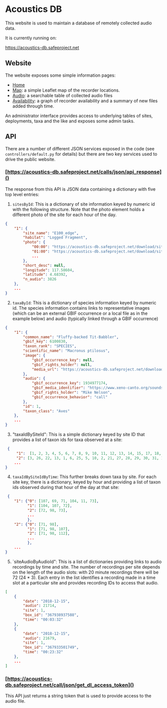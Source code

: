 # Acoustics DB

This website is used to maintain a database of remotely collected audio data.

It is currently running on:

https://acoustics-db.safeproject.net


## Website

The website exposes some simple information pages:

* [Home](https://acoustics-db.safeproject.net/home)
* [Map](https://acoustics-db.safeproject.net/map): a simple Leaflet map of the recorder locations.
* [Audio](https://acoustics-db.safeproject.net/audio): a searchable table of collected audio files 
* [Availability](https://acoustics-db.safeproject.net/availability): a graph of recorder availability and a summary of new files added through time.

An administrator interface provides access to underlying tables of sites, deployments, taxa and the like and exposes some admin tasks.

## API

There are a number of different JSON services exposed in the code (see `controllers/default.py` for details) but there are two key services used to drive the public website.

### [https://acoustics-db.safeproject.net/calls/json/api_response]()

The response from this API is JSON data containing a dictionary with five top level entries:

1. `sitesById`: This is a dictionary of site information keyed by numeric id with the following structure. Note that the photo element holds a different photo of the site for each hour of the day.


```json
{
	"1": {
		"site_name": "E100_edge",
		"habitat": "Logged Fragment",
		"photo": {
			"00:00": "https://acoustics-db.safeproject.net/download/site_images.image.ab1d69adfceb223b.50313230303732312e4a5047.JPG",
			"01:00": "https://acoustics-db.safeproject.net/download/site_images.image.aa797f073f41726b.50313230303731332e4a5047.JPG",
			...
		},
		"short_desc": null,
		"longitude": 117.58604,
		"latitude": 4.68392,
		"n_audio": 3826
	},
	...
}
```

2. `taxaById`: This is a dictionary of species information keyed by numeric id. The species information contains links to representative images (which can be an external GBIF occurrence or a local file as in the example below) and audio (typically linked through a GBIF occurrence)

```json
{
	"1": {
		"common_name": "Fluffy-backed Tit-Babbler",
		"gbif_key": 6100830,
		"taxon_rank": "SPECIES",
		"scientific_name": "Macronus ptilosus",
		"image": {
			"gbif_occurrence_key": null,
			"gbif_rights_holder": null,
			"media_url": "https://acoustics-db.safeproject.net/download/taxa.image.a60f2c3027f2f648.315f666c756666792d6261636b65645f7469742d626162626c65722e6a7067.jpg"
		},
		"audio": {
			"gbif_occurrence_key": 1934977174,
			"gbif_media_identifier": "https://www.xeno-canto.org/sounds/uploaded/PWDLINYMKL/Fluffy-backedTit-babblercall.mp3",
			"gbif_rights_holder": "Mike Nelson",
			"gbif_occurrence_behavior": "call"
		},
		"id": 1,
		"taxon_class": "Aves"
	},
	...
}
```

3.  "taxaIdBySiteId": This is a simple dictionary keyed by site ID that provides a list of taxon ids for taxa observed at a site:

```json
 {
	 "1":  [1, 2, 3, 4, 5, 6, 7, 8, 9, 10, 11, 12, 13, 14, 15, 17, 18, 19, 20, 21, 22, 23, 24, 25, 108, 74, 94, 48, 109, 107, 72, 92, 69, 71, 104, 98, 49, 51, 95, 103, 30, 43, 126, 34, 26, 50, 97, 31, 137, 32, 133, 148, 140, 56, 47, 73],
	 "2": [3, 26, 22, 13, 1, 6, 25, 5, 10, 2, 21, 27, 28, 29, 30, 31, 17, 32, 33, 4, 11, 20, 39, 9, 40, 97, 34, 14, 54, 76, 98, 71, 101, 112, 79, 107, 113, 82, 94, 108, 123, 12, 19, 38, 35, 49, 56, 52, 45, 43, 15, 37, 136, 53, 74, 95, 57],
	...
}
 ``` 
 
 4. `taxaIdBySiteIdByTime`:  This further breaks down taxa by site. For each site key, there is a dictionary, keyed by hour and providing a list of taxon ids observed during that hour of the day at that site:
```json
 {
	"1": {"0": [107, 69, 71, 104, 11, 73],
		  "1": [104, 107, 72], 
		  "2": [72, 98, 73], 
		  ...
		  },
	"2": {"0": [71, 98], 
		  "1": [71, 98, 107], 
		  "2": [71, 98, 112],
		  ...
		  },
	...
}
```
  5. `siteAudioByAudioId": This is a list of dictionaries providing links to audio recordings by time and site. The number of recordings per site depends on the length of the audio slots: with 20 minute recordings there will be 72 (24 * 3). Each entry in the list identifies a recording made in a time slot at a particular site and provides recording IDs to access that audio.

```json
[
	{
		"date": "2018-12-15",
		"audio": 21714,
		"site": 1,
		"box_id": "367938937588",
		"time": "00:03:32"
	},
	{
		"date": "2018-12-15",
		"audio": 21679,
		"site": 1,
		"box_id": "367933501749",
		"time": "00:23:32"
	},
	...
]
```

### [https://acoustics-db.safeproject.net/call/json/get_dl_access_token]()

This API just returns a string token that is used to provide access to the audio file.
